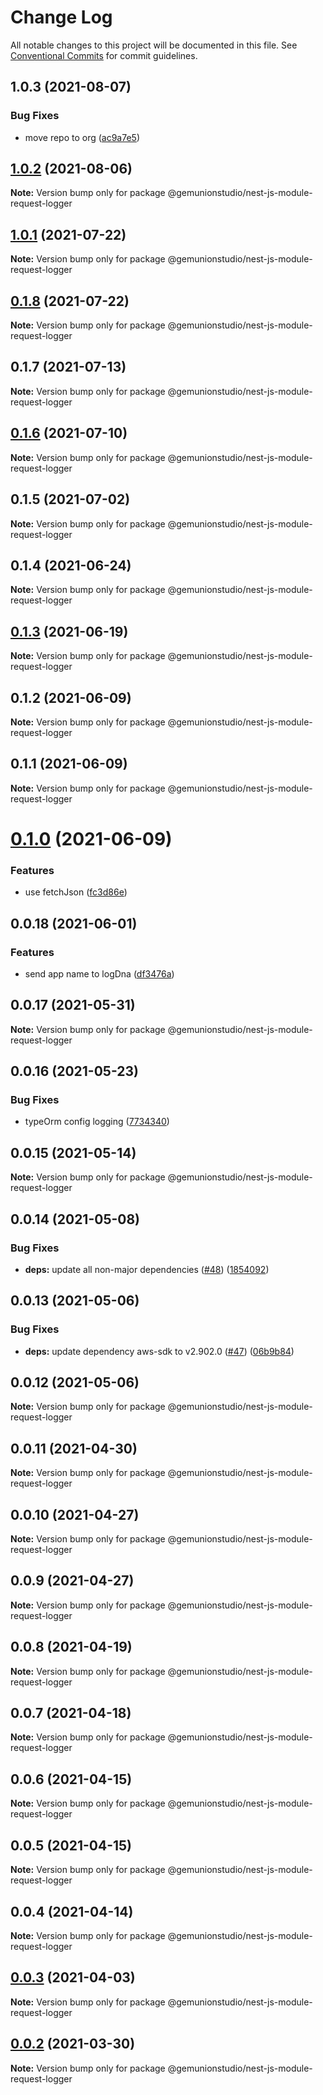 # Change Log

All notable changes to this project will be documented in this file.
See [Conventional Commits](https://conventionalcommits.org) for commit guidelines.

## 1.0.3 (2021-08-07)


### Bug Fixes

* move repo to org ([ac9a7e5](https://github.com/gemunionstudio/common-packages/commit/ac9a7e51e47bf69ef30b19abbc67274405c13200))





## [1.0.2](https://github.com/gemunionstudio/common-packages/compare/@gemunionstudio/nest-js-module-request-logger@1.0.1...@gemunionstudio/nest-js-module-request-logger@1.0.2) (2021-08-06)

**Note:** Version bump only for package @gemunionstudio/nest-js-module-request-logger





## [1.0.1](https://github.com/gemunionstudio/common-packages/compare/@gemunionstudio/nest-js-module-request-logger@0.1.8...@gemunionstudio/nest-js-module-request-logger@1.0.1) (2021-07-22)

**Note:** Version bump only for package @gemunionstudio/nest-js-module-request-logger





## [0.1.8](https://github.com/gemunionstudio/common-packages/compare/@gemunionstudio/nest-js-module-request-logger@0.1.7...@gemunionstudio/nest-js-module-request-logger@0.1.8) (2021-07-22)

**Note:** Version bump only for package @gemunionstudio/nest-js-module-request-logger





## 0.1.7 (2021-07-13)

**Note:** Version bump only for package @gemunionstudio/nest-js-module-request-logger





## [0.1.6](https://github.com/gemunionstudio/common-packages/compare/@gemunionstudio/nest-js-module-request-logger@0.1.5...@gemunionstudio/nest-js-module-request-logger@0.1.6) (2021-07-10)

**Note:** Version bump only for package @gemunionstudio/nest-js-module-request-logger





## 0.1.5 (2021-07-02)

**Note:** Version bump only for package @gemunionstudio/nest-js-module-request-logger





## 0.1.4 (2021-06-24)

**Note:** Version bump only for package @gemunionstudio/nest-js-module-request-logger





## [0.1.3](https://github.com/gemunionstudio/common-packages/compare/@gemunionstudio/nest-js-module-request-logger@0.1.2...@gemunionstudio/nest-js-module-request-logger@0.1.3) (2021-06-19)

**Note:** Version bump only for package @gemunionstudio/nest-js-module-request-logger





## 0.1.2 (2021-06-09)

**Note:** Version bump only for package @gemunionstudio/nest-js-module-request-logger





## 0.1.1 (2021-06-09)

**Note:** Version bump only for package @gemunionstudio/nest-js-module-request-logger





# [0.1.0](https://github.com/gemunionstudio/common-packages/compare/@gemunionstudio/nest-js-module-request-logger@0.0.18...@gemunionstudio/nest-js-module-request-logger@0.1.0) (2021-06-09)


### Features

* use fetchJson ([fc3d86e](https://github.com/gemunionstudio/common-packages/commit/fc3d86e0a27e2cf4387d8706222abae24bde9b16))





## 0.0.18 (2021-06-01)


### Features

* send app name to logDna ([df3476a](https://github.com/gemunionstudio/common-packages/commit/df3476a4a17098fdf80f99cf2400d114cd4e47ad))





## 0.0.17 (2021-05-31)

**Note:** Version bump only for package @gemunionstudio/nest-js-module-request-logger





## 0.0.16 (2021-05-23)


### Bug Fixes

* typeOrm config logging ([7734340](https://github.com/gemunionstudio/common-packages/commit/77343402c7e0c63d3d19bfc55df29b961f68eaaa))





## 0.0.15 (2021-05-14)

**Note:** Version bump only for package @gemunionstudio/nest-js-module-request-logger





## 0.0.14 (2021-05-08)


### Bug Fixes

* **deps:** update all non-major dependencies ([#48](https://github.com/gemunionstudio/common-packages/issues/48)) ([1854092](https://github.com/gemunionstudio/common-packages/commit/1854092c4d51e9ec43aa1d75bb43037c21b11630))





## 0.0.13 (2021-05-06)


### Bug Fixes

* **deps:** update dependency aws-sdk to v2.902.0 ([#47](https://github.com/gemunionstudio/common-packages/issues/47)) ([06b9b84](https://github.com/gemunionstudio/common-packages/commit/06b9b845709c6eb67b7e04277f86ecb9bf19fc73))





## 0.0.12 (2021-05-06)

**Note:** Version bump only for package @gemunionstudio/nest-js-module-request-logger





## 0.0.11 (2021-04-30)

**Note:** Version bump only for package @gemunionstudio/nest-js-module-request-logger





## 0.0.10 (2021-04-27)

**Note:** Version bump only for package @gemunionstudio/nest-js-module-request-logger





## 0.0.9 (2021-04-27)

**Note:** Version bump only for package @gemunionstudio/nest-js-module-request-logger





## 0.0.8 (2021-04-19)

**Note:** Version bump only for package @gemunionstudio/nest-js-module-request-logger





## 0.0.7 (2021-04-18)

**Note:** Version bump only for package @gemunionstudio/nest-js-module-request-logger





## 0.0.6 (2021-04-15)

**Note:** Version bump only for package @gemunionstudio/nest-js-module-request-logger





## 0.0.5 (2021-04-15)

**Note:** Version bump only for package @gemunionstudio/nest-js-module-request-logger





## 0.0.4 (2021-04-14)

**Note:** Version bump only for package @gemunionstudio/nest-js-module-request-logger





## [0.0.3](https://github.com/gemunionstudio/common-packages/compare/@gemunionstudio/nest-js-module-request-logger@0.0.2...@gemunionstudio/nest-js-module-request-logger@0.0.3) (2021-04-03)

**Note:** Version bump only for package @gemunionstudio/nest-js-module-request-logger





## [0.0.2](https://github.com/gemunionstudio/common-packages/compare/@gemunionstudio/nest-js-module-request-logger@1.0.17...@gemunionstudio/nest-js-module-request-logger@0.0.2) (2021-03-30)

**Note:** Version bump only for package @gemunionstudio/nest-js-module-request-logger
